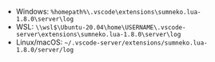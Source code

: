 * Windows: `%homepath%\.vscode\extensions\sumneko.lua-1.8.0\server\log`
* WSL: `\\wsl$\Ubuntu-20.04\home\USERNAME\.vscode-server\extensions\sumneko.lua-1.8.0\server\log`
* Linux/macOS: `~/.vscode-server/extensions/sumneko.lua-1.8.0/server/log`
